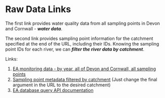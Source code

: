 # Raw Data Links

The first link provides water quality data from all sampling points in Devon and Cornwall - ***water data***.

The second link provides sampling point information for the catchment specified at the end of the URL, including their IDs. Knowing the sampling point IDs for each river, we can ***filter the river data by catchment***.

Links:

1.  [EA monitoring data - by year, all of Devon and Cornwall, all sampling points](https://environment.data.gov.uk/water-quality/view/download/new)
2.  [Sampling point metadata filtered by catchment](https://environment.data.gov.uk/water-quality/id/sampling-point.html?search=hayle) (Just change the final argument in the URL to the desired catchment)
3.  [EA database query API documentation](https://environment.data.gov.uk/water-quality/view/doc/reference)
